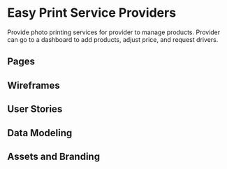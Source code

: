 # Easy Print Service Providers

Provide photo printing services for provider to manage products.
Provider can go to a dashboard to add products, adjust price, and request drivers.

## Pages

## Wireframes

## User Stories

## Data Modeling

## Assets and Branding
